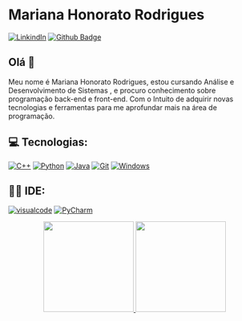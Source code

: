 # Mariana Honorato Rodrigues
[![LinkindIn](https://img.shields.io/badge/-LinkedIn-blue?style=flat-square&logo=Linkedin&logoColor=white&link=https://www.linkedin.com/in/mariana-honorator/)](https://www.linkedin.com/in/mariana-honorator/)
[![Github Badge](https://img.shields.io/badge/-Github-000?style=flat-square&logo=Github&logoColor=white&link=https://github.com/MarianaHonorator)](https://github.com/MarianaHonorator)

## Olá 🤘

Meu nome é Mariana Honorato Rodrigues, estou cursando Análise e Desenvolvimento de Sistemas , e procuro conhecimento sobre programação back-end e front-end. Com o Intuito de adquirir novas tecnologias e ferramentas para me aprofundar mais na área de programação.


## 💻 Tecnologias:


[![C++](https://img.shields.io/badge/C%2B%2B-00599C?style=for-the-badge&logo=c%2B%2B&logoColor=white&link=https://www.bloodshed.net/)](https://www.bloodshed.net/)
[![Python](https://img.shields.io/badge/Python-FFD43B?style=for-the-badge&logo=python&logoColor=blue&link=https://www.python.org/)](https://www.python.org/)
[![Java](https://img.shields.io/badge/Java-ED8B00?style=for-the-badge&logo=java&logoColor=white//www.java.org/)](https://www.java.org/)
[![Git](https://img.shields.io/badge/GIT-E44C30?style=for-the-badge&logo=git&logoColor=white&link=https://git-scm.com/)](https://git-scm.com/)
[![Windows](https://img.shields.io/badge/Windows-0078D6?style=for-the-badge&logo=windows&logoColor=white&link=https://www.microsoft.com/pt-br/windows)](https://www.microsoft.com/pt-br/windows)


## 👩‍💻 IDE:
[![visualcode](https://img.shields.io/badge/Visual_Studio_Code-0078D4?style=for-thebadge&logo=visual%20studio%20code&logoColor=white&link=https://code.visualstudio.com/)](https://code.visualstudio.com/)
[![PyCharm](https://img.shields.io/badge/PyCharm-000000.svg?&style=for-the-badge&logo=PyCharm&logoColor=white&link=https://www.jetbrains.com/pt-br/pycharm/)](https://www.jetbrains.com/pt-br/pycharm/)

<div align="center">
  <a href="https://github.com/MarianaHonorator">
  <img height="180em" src="https://github-readme-stats.vercel.app/api?username=MarianaHonorator&show_icons=true&theme=tokyonight&include_all_commits=true&count_private=true"/>
  <img height="180em" src="https://github-readme-stats.vercel.app/api/top-langs/?username=MarianaHonorator&layout=compact&langs_count=7&theme=tokyonight"/>
